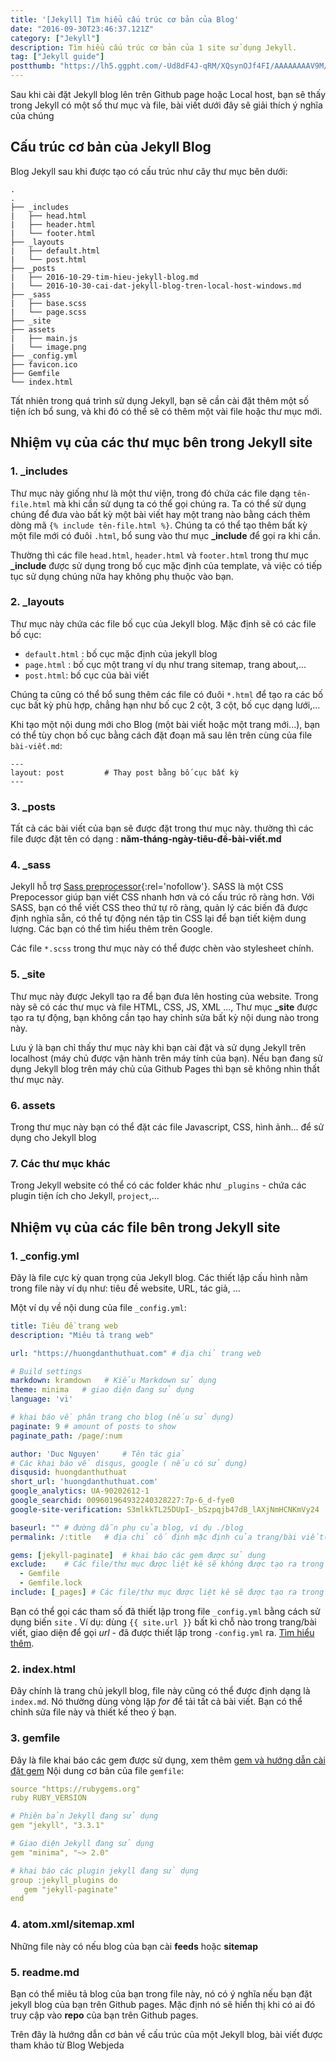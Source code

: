 ```yaml
---
title: '[Jekyll] Tìm hiểu cấu trúc cơ bản của Blog'
date: "2016-09-30T23:46:37.121Z"
category: ["Jekyll"]
description: Tìm hiểu cấu trúc cơ bản của 1 site sử dụng Jekyll.
tag: ["Jekyll guide"]
postthumb: "https://lh5.ggpht.com/-Ud8dF4J-qRM/XQsynOJf4FI/AAAAAAAAV9M/DfO3G6eBpmQ7CBeLu95MEYJ51MnQg773gCKgBGAs/w150-e30/jekyll-02a-chiase.web.app.png"
---
```


Sau khi cài đặt Jekyll blog lên trên Github page hoặc Local host, bạn sẽ thấy trong Jekyll có một số thư mục và file, bài viết dưới đây sẽ giải thích ý nghĩa của chúng

## Cấu trúc cơ bản của Jekyll Blog

Blog Jekyll sau khi được tạo có cấu trúc như cây thư mục bên dưới:


```
.
.
├── _includes
|   ├── head.html
|   ├── header.html
|   └── footer.html
├── _layouts
|   ├── default.html
|   └── post.html
├── _posts
|   ├── 2016-10-29-tim-hieu-jekyll-blog.md
|   └── 2016-10-30-cai-dat-jekyll-blog-tren-local-host-windows.md
├── _sass
|   ├── base.scss
|   └── page.scss
├── _site
├── assets
|   ├── main.js
|   └── image.png
├── _config.yml
├── favicon.ico
├── Gemfile
└── index.html
```

Tất nhiên trong quá trình sử dụng Jekyll, bạn sẽ cần cài đặt thêm một số tiện ích bổ sung, và khi đó có thể sẽ có thêm một vài file hoặc thư mục mới.

## Nhiệm vụ của các thư mục bên trong Jekyll site

### 1. \_includes
 Thư mục này giống như là một thư viện, trong đó chứa các file dạng `tên-file.html` mà khi cần sử dụng ta có thể gọi chúng ra. Ta có thể sử dụng chúng để đưa vào bất kỳ một bài viết hay một trang nào bằng cách thêm dòng mã  `{% include tên-file.html %}`. Chúng ta có thể tạo thêm bất kỳ một file mới có đuôi `.html`, bổ sung vào thư mục **_include** để gọi ra khi cần.

Thường thì các file `head.html`, `header.html` và `footer.html` trong thư mục **_include** được sử dụng trong bố cục mặc định của template, và việc có tiếp tục sử dụng chúng nữa hay không phụ thuộc vào bạn. 

### 2. \_layouts
 Thư mục này chứa các file bố cục của Jekyll blog. Mặc định sẽ có các file bố cục: 
- `default.html` : bố cục mặc định của jekyll blog
- `page.html` : bố cục một trang ví dụ như trang sitemap, trang about,...
- `post.html`: bố cục của bài viết

Chúng ta cũng có thể bổ sung thêm các file có đuôi `*.html` để tạo ra các bố cục bất kỳ phù hợp, chẳng hạn như bố cục 2 cột, 3 cột, bố cục dạng lưới,...

Khi tạo một nội dung mới cho Blog (một bài viết hoặc một trang mới...), bạn có thể tùy chọn bố cục bằng cách đặt đoạn mã sau lên trên cùng của file `bài-viết.md`:

```
---
layout: post         # Thay post bằng bố cục bất kỳ
---
```


### 3. \_posts
 Tất cả các bài viết của bạn sẽ được đặt trong thư mục này. thường thì các file được đặt tên có dạng : **năm-tháng-ngày-tiêu-đề-bài-viết.md** 

### 4. \_sass
 Jekyll hỗ trợ [Sass preprocessor](http://sass-lang.com/documentation/file.SASS_REFERENCE.html){:rel='nofollow'}. SASS là một CSS Prepocessor giúp bạn viết CSS nhanh hơn và có cấu trúc rõ ràng hơn. Với SASS, bạn có thể viết CSS theo thứ tự rõ ràng, quản lý các biến đã được định nghĩa sẵn, có thể tự động nén tập tin CSS lại để bạn tiết kiệm dung lượng. Các bạn có thể tìm hiểu thêm trên Google.

Các file `*.scss` trong thư mục này có thể được chèn vào stylesheet chính. 

### 5. \_site
 Thư mục này được Jekyll tạo ra để bạn đưa lên hosting của website. Trong này sẽ có các thư mục và file HTML, CSS, JS, XML ..., Thư mục **_site** được tạo ra tự động, bạn không cần tạo hay chỉnh sửa bất kỳ nội dung nào trong này.

Lưu ý là bạn chỉ thấy thư mục này khi bạn cài đặt và sử dụng Jekyll trên localhost (máy chủ được vận hành trên máy tính của bạn). Nếu bạn đang sử dụng Jekyll blog trên máy chủ của Github Pages thì bạn sẽ không nhìn thất thư mục này.

### 6. assets
 Trong thư mục này bạn có thể đặt các file Javascript, CSS, hình ảnh... để sử dụng cho Jekyll blog

### 7. Các thư mục khác
 Trong Jekyll website có thể có các folder khác như `_plugins` - chứa các plugin tiện ích cho Jekyll, `project`,...  

## Nhiệm vụ của các file bên trong Jekyll site

### 1. \_config.yml
 Đây là file cực kỳ quan trọng của Jekyll blog. Các thiết lập cấu hình nằm trong file này ví dụ như: tiêu đề website, URL, tác giả, ...

Một ví dụ về nội dung của file `_config.yml`:

```yml
title: Tiêu đề trang web
description: "Miêu tả trang web"

url: "https://huongdanthuthuat.com" # địa chỉ trang web

# Build settings
markdown: kramdown   # Kiểu Markdown sử dụng
theme: minima   # giao diện đang sử dụng
language: 'vi'

# khai báo về phân trang cho blog (nếu sử dụng)
paginate: 9 # amount of posts to show
paginate_path: /page/:num

author: 'Duc Nguyen'     # Tên tác giả
# Các khai báo về disqus, google ( nếu có sử dụng)
disqusid: huongdanthuthuat
short_url: 'huongdanthuthuat.com'
google_analytics: UA-90202612-1
google_searchid: 009601964932240328227:7p-6_d-fye0
google-site-verification: S3mlkkTL25DUpI-_bSzpqjb47dB_lAXjNmHCNKmVy24

baseurl: "" # đường dẫn phụ của blog, ví dụ ./blog
permalink: /:title   # địa chỉ cố định mặc định của trang/bài viết( nếu không được khai báo trong trang/ bài viết đó)

gems: [jekyll-paginate]  # khai báo các gem được sử dụng
exclude:    # Các file/thư mục được liệt kê sẽ không được tạo ra trong thư mục _site
  - Gemfile
  - Gemfile.lock
include: [_pages] # Các file/thư mục được liệt kê sẽ được tạo ra trong thư mục _site
```

Bạn có thể gọi các tham số đã thiết lập trong file `_config.yml` bằng cách sử dụng biến `site` . Ví dụ: dùng `{{ site.url }}` bất kì chỗ nào trong trang/bài viết, giao diện để gọi *url* - đã được thiết lập trong `-config.yml` ra.  [Tìm hiểu thêm](http://jekyllrb.com/docs/configuration/).

### 2. index.html
 Đây chính là trang chủ jekyll blog, file này cũng có thể được định dạng là `index.md`. Nó thường dùng vòng lặp *for* để tải tất cả bài viết. Bạn có thể chỉnh sửa file này và thiết kế theo ý bạn. 

### 3. gemfile

Đây là file khai báo các gem được sử dụng, xem thêm [gem và hướng dẫn cài đặt gem](/jekyll-cai-dat-gem-tren-windows/)
Nội dung cơ bản của file `gemfile`:
```yml
source "https://rubygems.org"
ruby RUBY_VERSION

# Phiên bản Jekyll đang sử dụng
gem "jekyll", "3.3.1"

# Giao diện Jekyll đang sử dụng
gem "minima", "~> 2.0"

# khai báo các plugin jekyll đang sử dụng
group :jekyll_plugins do
   gem "jekyll-paginate"
end
```

### 4. atom.xml/sitemap.xml
 Những file này có nếu blog của bạn cài **feeds** hoặc **sitemap**

### 5. readme.md
 Bạn có thể miêu tả blog của bạn trong file này, nó có ý nghĩa nếu bạn đặt jekyll blog của bạn trên Github pages. Mặc định nó sẽ hiển thị khi có ai đó truy cập vào **repo** của bạn trên Github pages.

Trên đây là hướng dẫn cơ bản về cấu trúc của một Jekyll blog, bài viết được tham khảo từ Blog Webjeda